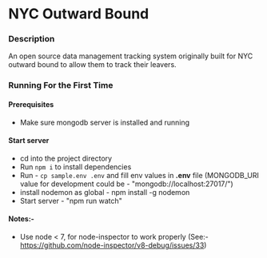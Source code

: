 # NYC Outward Bound 

### Description

An open source data management tracking system originally built for NYC outward bound
to allow them to track their leavers.

### Running For the First Time

 #### Prerequisites
   * Make sure mongodb server is installed and running

 #### Start server
   * cd into the project directory
   * Run `npm i` to install dependencies
   * Run - `cp sample.env .env` and fill env values in **.env** file (MONGODB_URI value for development could be - "mongodb://localhost:27017/")
   * install nodemon as global - npm install -g nodemon
   * Start server - "npm run watch"


#### Notes:-
 * Use node < 7, for node-inspector to work properly (See:- https://github.com/node-inspector/v8-debug/issues/33)

